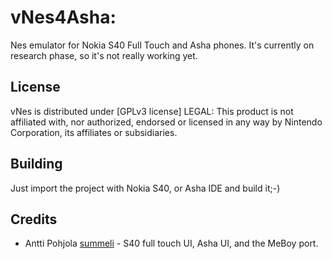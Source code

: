 vNes4Asha: 
=====

Nes emulator for Nokia S40 Full Touch and Asha phones. It's currently on research phase, so it's not really working yet.


License
-------

vNes is distributed under [GPLv3 license] 
LEGAL: This product is not affiliated with, nor authorized, endorsed or licensed in any way by Nintendo Corporation, its affiliates or subsidiaries.

Building
----------
Just import the project with Nokia S40, or Asha IDE and build it;-) 

Credits
-------
* Antti Pohjola [summeli] - S40 full touch UI, Asha UI, and the MeBoy port.

[summeli]: http://summeli.fi

